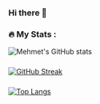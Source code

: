### Hi there 👋
### :fire: My Stats :
![Mehmet's GitHub stats](https://github-readme-stats.vercel.app/api?username=mehmetaltunel&show_icons=true&theme=radical)

###
[![GitHub Streak](http://github-readme-streak-stats.herokuapp.com?user=mehmetaltunel&theme=dark)](https://git.io/streak-stats)
### 
[![Top Langs](https://github-readme-stats.vercel.app/api/top-langs/?username=mehmetaltunel&layout=compact&theme=vision-friendly-dark)](https://github.com/anuraghazra/github-readme-stats)

<!--
**mehmetaltunel/mehmetaltunel** is a ✨ _special_ ✨ repository because its `README.md` (this file) appears on your GitHub profile.

Here are some ideas to get you started:

- 🔭 I’m currently working on ...
- 🌱 I’m currently learning ...
- 👯 I’m looking to collaborate on ...
- 🤔 I’m looking for help with ...
- 💬 Ask me about ...
- 📫 How to reach me: ...
- 😄 Pronouns: ...
- ⚡ Fun fact: ...
-->
